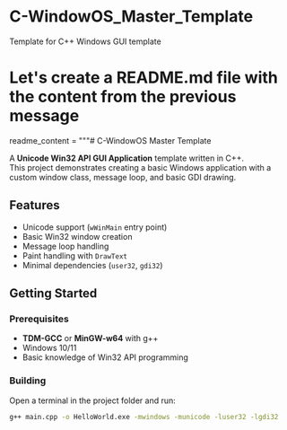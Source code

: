 # C-WindowOS_Master_Template
Template for C++ Windows GUI template 

# Let's create a README.md file with the content from the previous message

readme_content = """# C-WindowOS Master Template

A **Unicode Win32 API GUI Application** template written in C++.  
This project demonstrates creating a basic Windows application with a custom window class, message loop, and basic GDI drawing.

## Features
- Unicode support (`wWinMain` entry point)
- Basic Win32 window creation
- Message loop handling
- Paint handling with `DrawText`
- Minimal dependencies (`user32`, `gdi32`)

## Getting Started

### Prerequisites
- **TDM-GCC** or **MinGW-w64** with g++
- Windows 10/11
- Basic knowledge of Win32 API programming

### Building
Open a terminal in the project folder and run:

```bash
g++ main.cpp -o HelloWorld.exe -mwindows -municode -luser32 -lgdi32
